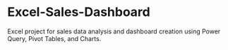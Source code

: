 # Excel-Sales-Dashboard
Excel project for sales data analysis and dashboard creation using Power Query, Pivot Tables, and Charts.

